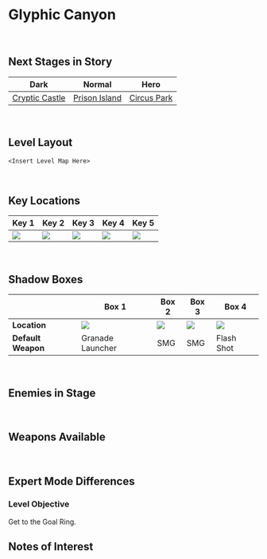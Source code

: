 # Glyphic Canyon

<br />

## Next Stages in Story
|Dark|Normal|Hero|
|--|--|--|
|[Cryptic Castle](/Levels/CrypticCastle)|[Prison Island](/Levels/PrisonIsland)|[Circus Park](/Levels/CircusPark)|

<br />

## Level Layout
```
<Insert Level Map Here>
```

<br />

## Key Locations
|Key 1|Key 2|Key 3|Key 4|Key 5|
|--|--|--|--|--|
|[ ![](/img/GlyphicCanyon/GlyphicCanyon-Key1.png) ](/img/GlyphicCanyon/GlyphicCanyon-Key1.png)|[ ![](/img/GlyphicCanyon/GlyphicCanyon-Key2.png) ](/img/GlyphicCanyon/GlyphicCanyon-Key2.png)|[ ![](/img/GlyphicCanyon/GlyphicCanyon-Key3.png) ](/img/GlyphicCanyon/GlyphicCanyon-Key3.png)|[ ![](/img/GlyphicCanyon/GlyphicCanyon-Key4.png) ](/img/GlyphicCanyon/GlyphicCanyon-Key4.png)|[ ![](/img/GlyphicCanyon/GlyphicCanyon-Key5.png) ](/img/GlyphicCanyon/GlyphicCanyon-Key5.png)|

<br />

## Shadow Boxes
| |Box 1|Box 2|Box 3|Box 4|
|-|-|-|-|-|
|__Location__|[ ![](/img/GlyphicCanyon/GlyphicCanyonShadowBox1.png) ](/img/GlyphicCanyon/GlyphicCanyonShadowBox1.png)|[ ![](/img/GlyphicCanyon/GlyphicCanyonShadowBox2.png) ](/img/GlyphicCanyon/GlyphicCanyonShadowBox2.png)|[ ![](/img/GlyphicCanyon/GlyphicCanyonShadowBox3.png) ](/img/GlyphicCanyon/GlyphicCanyonShadowBox3.png)|[ ![](/img/GlyphicCanyon/GlyphicCanyonShadowBox4.png) ](/img/GlyphicCanyon/GlyphicCanyonShadowBox4.png)|
|__Default Weapon__|Granade Launcher|SMG|SMG|Flash Shot|

<br />

## Enemies in Stage

<br />

## Weapons Available

<br />

## Expert Mode Differences

### Level Objective
Get to the Goal Ring.

## Notes of Interest

<br />